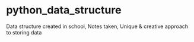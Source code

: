 # python_data_structure
Data structure created in school, Notes taken, Unique & creative approach to storing data
